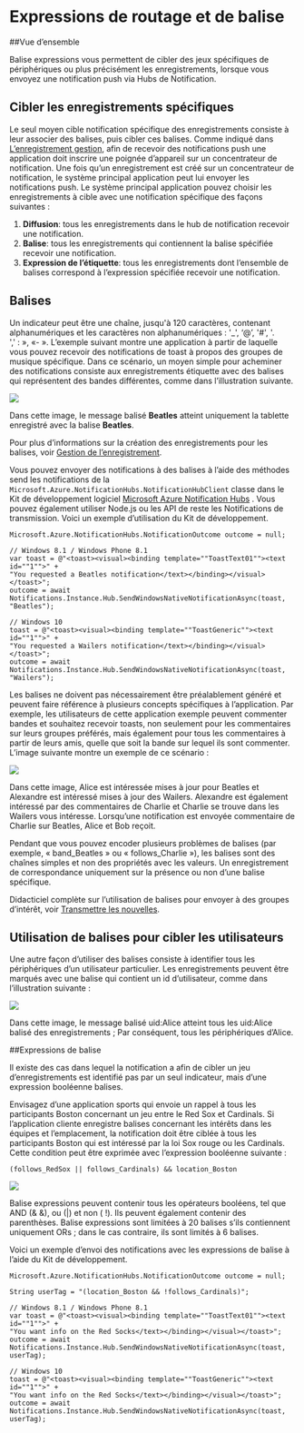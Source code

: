 <properties
    pageTitle="Routage et Expressions de balise"
    description="Cette rubrique explique routage et balise expressions pour hubs notification Azure."
    services="notification-hubs"
    documentationCenter=".net"
    authors="ysxu"
    manager="erikre"
    editor=""/>

<tags
    ms.service="notification-hubs"
    ms.workload="mobile"
    ms.tgt_pltfrm="mobile-multiple"
    ms.devlang="dotnet"
    ms.topic="article"
    ms.date="06/29/2016"
    ms.author="yuaxu"/>

# <a name="routing-and-tag-expressions"></a>Expressions de routage et de balise

##<a name="overview"></a>Vue d’ensemble

Balise expressions vous permettent de cibler des jeux spécifiques de périphériques ou plus précisément les enregistrements, lorsque vous envoyez une notification push via Hubs de Notification.


## <a name="targeting-specific-registrations"></a>Cibler les enregistrements spécifiques

Le seul moyen cible notification spécifique des enregistrements consiste à leur associer des balises, puis cibler ces balises. Comme indiqué dans [L’enregistrement gestion](notification-hubs-push-notification-registration-management.md), afin de recevoir des notifications push une application doit inscrire une poignée d’appareil sur un concentrateur de notification. Une fois qu’un enregistrement est créé sur un concentrateur de notification, le système principal application peut lui envoyer les notifications push.
Le système principal application pouvez choisir les enregistrements à cible avec une notification spécifique des façons suivantes :

1. **Diffusion**: tous les enregistrements dans le hub de notification recevoir une notification.
2. **Balise**: tous les enregistrements qui contiennent la balise spécifiée recevoir une notification.
3. **Expression de l’étiquette**: tous les enregistrements dont l’ensemble de balises correspond à l’expression spécifiée recevoir une notification.

## <a name="tags"></a>Balises

Un indicateur peut être une chaîne, jusqu'à 120 caractères, contenant alphanumériques et les caractères non alphanumériques : '_', ‘@’, '#', '. ',' : », «- ». L’exemple suivant montre une application à partir de laquelle vous pouvez recevoir des notifications de toast à propos des groupes de musique spécifique. Dans ce scénario, un moyen simple pour acheminer des notifications consiste aux enregistrements étiquette avec des balises qui représentent des bandes différentes, comme dans l’illustration suivante.

![](./media/notification-hubs-routing-tag-expressions/notification-hubs-tags.png)

Dans cette image, le message balisé **Beatles** atteint uniquement la tablette enregistré avec la balise **Beatles**.

Pour plus d’informations sur la création des enregistrements pour les balises, voir [Gestion de l’enregistrement](notification-hubs-push-notification-registration-management.md).

Vous pouvez envoyer des notifications à des balises à l’aide des méthodes send les notifications de la `Microsoft.Azure.NotificationHubs.NotificationHubClient` classe dans le Kit de développement logiciel [Microsoft Azure Notification Hubs](https://www.nuget.org/packages/Microsoft.Azure.NotificationHubs/) . Vous pouvez également utiliser Node.js ou les API de reste les Notifications de transmission.  Voici un exemple d’utilisation du Kit de développement.


    Microsoft.Azure.NotificationHubs.NotificationOutcome outcome = null;

    // Windows 8.1 / Windows Phone 8.1
    var toast = @"<toast><visual><binding template=""ToastText01""><text id=""1"">" +
    "You requested a Beatles notification</text></binding></visual></toast>";
    outcome = await Notifications.Instance.Hub.SendWindowsNativeNotificationAsync(toast, "Beatles");

    // Windows 10
    toast = @"<toast><visual><binding template=""ToastGeneric""><text id=""1"">" +
    "You requested a Wailers notification</text></binding></visual></toast>";
    outcome = await Notifications.Instance.Hub.SendWindowsNativeNotificationAsync(toast, "Wailers");




Les balises ne doivent pas nécessairement être préalablement généré et peuvent faire référence à plusieurs concepts spécifiques à l’application. Par exemple, les utilisateurs de cette application exemple peuvent commenter bandes et souhaitez recevoir toasts, non seulement pour les commentaires sur leurs groupes préférés, mais également pour tous les commentaires à partir de leurs amis, quelle que soit la bande sur lequel ils sont commenter. L’image suivante montre un exemple de ce scénario :



![](./media/notification-hubs-routing-tag-expressions/notification-hubs-tags2.png)

Dans cette image, Alice est intéressée mises à jour pour Beatles et Alexandre est intéressé mises à jour des Wailers. Alexandre est également intéressé par des commentaires de Charlie et Charlie se trouve dans les Wailers vous intéresse. Lorsqu’une notification est envoyée commentaire de Charlie sur Beatles, Alice et Bob reçoit.

Pendant que vous pouvez encoder plusieurs problèmes de balises (par exemple, « band_Beatles » ou « follows_Charlie »), les balises sont des chaînes simples et non des propriétés avec les valeurs. Un enregistrement de correspondance uniquement sur la présence ou non d’une balise spécifique.

Didacticiel complète sur l’utilisation de balises pour envoyer à des groupes d’intérêt, voir [Transmettre les nouvelles](notification-hubs-windows-notification-dotnet-push-xplat-segmented-wns.md).


## <a name="using-tags-to-target-users"></a>Utilisation de balises pour cibler les utilisateurs

Une autre façon d’utiliser des balises consiste à identifier tous les périphériques d’un utilisateur particulier. Les enregistrements peuvent être marqués avec une balise qui contient un id d’utilisateur, comme dans l’illustration suivante :


![](./media/notification-hubs-routing-tag-expressions/notification-hubs-tags3.png)

Dans cette image, le message balisé uid:Alice atteint tous les uid:Alice balisé des enregistrements ; Par conséquent, tous les périphériques d’Alice.


##<a name="tag-expressions"></a>Expressions de balise

Il existe des cas dans lequel la notification a afin de cibler un jeu d’enregistrements est identifié pas par un seul indicateur, mais d’une expression booléenne balises.

Envisagez d’une application sports qui envoie un rappel à tous les participants Boston concernant un jeu entre le Red Sox et Cardinals. Si l’application cliente enregistre balises concernant les intérêts dans les équipes et l’emplacement, la notification doit être ciblée à tous les participants Boston qui est intéressé par la loi Sox rouge ou les Cardinals. Cette condition peut être exprimée avec l’expression booléenne suivante :

    (follows_RedSox || follows_Cardinals) && location_Boston


![](./media/notification-hubs-routing-tag-expressions/notification-hubs-tags4.png)

Balise expressions peuvent contenir tous les opérateurs booléens, tel que AND (& &), ou (|) et non ( !). Ils peuvent également contenir des parenthèses. Balise expressions sont limitées à 20 balises s’ils contiennent uniquement ORs ; dans le cas contraire, ils sont limités à 6 balises.

Voici un exemple d’envoi des notifications avec les expressions de balise à l’aide du Kit de développement.


    Microsoft.Azure.NotificationHubs.NotificationOutcome outcome = null;

    String userTag = "(location_Boston && !follows_Cardinals)"; 

    // Windows 8.1 / Windows Phone 8.1
    var toast = @"<toast><visual><binding template=""ToastText01""><text id=""1"">" +
    "You want info on the Red Socks</text></binding></visual></toast>";
    outcome = await Notifications.Instance.Hub.SendWindowsNativeNotificationAsync(toast, userTag);

    // Windows 10
    toast = @"<toast><visual><binding template=""ToastGeneric""><text id=""1"">" +
    "You want info on the Red Socks</text></binding></visual></toast>";
    outcome = await Notifications.Instance.Hub.SendWindowsNativeNotificationAsync(toast, userTag);
